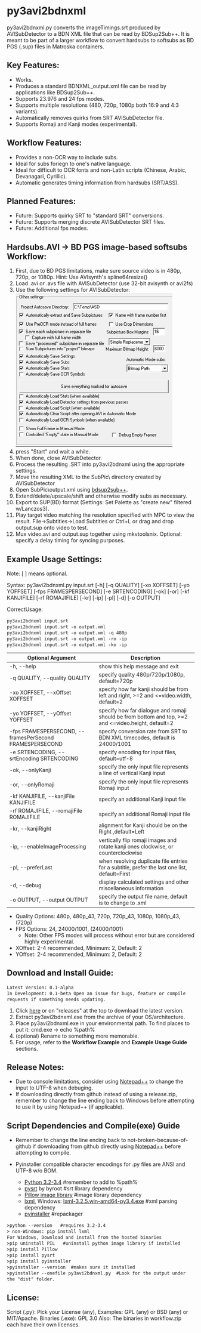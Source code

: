 # py3avi2bdnxml

py3avi2bdnxml.py converts the imageTimings.srt produced by AVISubDetector to a BDN XML file that can be read by BDSup2Sub++. It is meant to be part of a larger workflow to convert hardsubs to softsubs as BD PGS (.sup) files in Matroska containers.

## Key Features:

- Works.
- Produces a standard BDNXML_output.xml file can be read by applications like BDSup2Sub++.
- Supports 23.976 and 24 fps modes. 
- Supports multiple resolutions (480, 720p, 1080p both 16:9 and 4:3 variants).
- Automatically removes quirks from SRT AVISubDetector file.
- Supports Romaji and Kanji modes (experimental).

## Workflow Features:

- Provides a non-OCR way to include subs.
- Ideal for subs foriegn to one's native language.
- Ideal for difficult to OCR fonts and non-Latin scripts (Chinese, Arabic, Devanagari, Cyrillic).
- Automatic generates timing information from hardsubs (SRT/ASS).

## Planned Features:

- Future: Supports quirky SRT to "standard SRT" conversions.
- Future: Supports merging discrete AVISubDetector SRT files.
- Future: Additional fps modes.

## Hardsubs.AVI -> BD PGS image-based softsubs Workflow:

1. First, due to BD PGS limitations, make sure source video is in 480p, 720p, or 1080p.
    Hint: Use AVIsynth's spline64resize()
2. Load .avi or .avs file with AVISubDetector (use 32-bit avisynth or avi2fs)
3. Use the following settings for AVISubDetector:
![screenshot1](pics/AVISubDetector_settings1.png)
4. press "Start" and wait a while.
5. When done, close AVISubDetector.
6. Process the resulting .SRT into py3avi2bdnxml using the appropriate settings.
6. Move the resulting XML to the SubPic\ directory created by AVISubDetector
7. Open SubPic\output.xml using [bdsup2sub++](http://www.videohelp.com/software/BDSup2Sub).
8. Extend/delete/upscale/shift and otherwise modify subs as necessary.
9. Export to SUP(BD) format (Settings: Set Palette as "create new" filtered w/Lanczos3).
10. Play target video matching the resolution specified with MPC to view the result.
    File->Subtitles->Load Subtitles or Ctrl+L or drag and drop output.sup onto video to test.
12. Mux video.avi and output.sup together using mkvtoolsnix.
    Optional: specify a delay timing for syncing purposes.

## Example Usage Settings:


Note: [ ] means optional.

Syntax: py3avi2bdnxml.py input.srt
    [-h] [-q QUALITY] [-xo XOFFSET] [-yo YOFFSET]
    [-fps FRAMESPERSECOND] [-e SRTENCODING] [-ok] [-or]
    [-kf KANJIFILE] [-rf ROMAJIFILE] [-kr] [-ip] [-pl]
    [-d] [-o OUTPUT]

CorrectUsage: 
```
py3avi2bdnxml input.srt 
py3avi2bdnxml input.srt -o output.xml
py3avi2bdnxml input.srt -o output.xml -q 480p 
py3avi2bdnxml input.srt -o output.xml -ro -ip
py3avi2bdnxml input.srt -o output.xml -ko -ip
```

Optional Argument | Description
--- | ---
-h, --help        |    show this help message and exit
-q QUALITY, --quality QUALITY | specify quality 480p/720p/1080p, default=720p
-xo XOFFSET, --xOffset XOFFSET| specify how far kanji should be from left and right, >=2 and <=video.width, default=2
-yo YOFFSET, --yOffset YOFFSET| specify how far dialogue and romaji should be from bottom and top, >=2 and <=video.height, default=2
-fps FRAMESPERSECOND, --framesPerSecond FRAMESPERSECOND | specify conversion rate from SRT to BDN XML timecodes, default is 24000/1001
-e SRTENCODING, --srtEncoding SRTENCODING | specify encoding for input files, default=utf-8
-ok, --onlyKanji      | specify the only input file represents a line of vertical Kanji input
-or, --onlyRomaji    | specify the only input file represents Romaji input
-kf KANJIFILE, --kanjiFile KANJIFILE | specify an additional Kanji input file
-rf ROMAJIFILE, --romajiFile ROMAJIFILE | specify an additional Romaji input file
-kr, --kanjiRight    | alignment for Kanji should be on the Right ,default=Left
-ip, --enableImageProcessing | vertically flip romaji images and rotate kanji ones clockwise, or counterclockwise
-pl, --preferLast    | when resolving duplicate file entries for a subtitle, prefer the last one list, default=First
-d, --debug          | display calculated settings and other miscellaneous information
-o OUTPUT, --output OUTPUT | specify the output file name, default is to change to .xml
  
- Quality Options: 480p, 480p_43, 720p, 720p_43, 1080p, 1080p_43, (720p)
- FPS Options: 24, 24000/1001, (24000/1001)
    - Note: Other FPS modes will process without error but are considered highly experimental.
- XOffset: 2-4 recommended, Minimum: 2, Default: 2
- YOffset: 2-4 recommended, Minimum: 2, Default: 2

## Download and Install Guide:

```
Latest Version: 0.1-alpha
In Development: 0.1-beta Open an issue for bugs, feature or compile requests if something needs updating.
```
1. Click [here](//github.com/gdiaz384/py3avi2bdnxml/releases) or on "releases" at the top to download the latest version.
2. Extract py3avi2bdnxml.exe from the archive of your OS/architecture.
3. Place py3avi2bdnxml.exe in your environmental path.
    To find places to put it: cmd.exe -> echo %path%
4. (optional) Rename to something more memorable.
6. For usage, refer to the  **Workflow Example** and **Example Usage Guide**  sections.

## Release Notes:

- Due to console limitations, consider using [Notepad++](//notepad-plus-plus.org/download) to change the input to UTF-8 when debuging.
- If downloading directly from github instead of using a release.zip, remember to change the line ending back to Windows before attempting to use it by using Notepad++ (if applicable).

## Script Dependencies and Compile(exe) Guide

- Remember to change the line ending back to not-broken-because-of-github if downloading from github directly using [Notepad++](//notepad-plus-plus.org/download) before attempting to compile. 
- Pyinstaller compatible character encodings for .py files are ANSI and UTF-8 w/o BOM.
 
   - [Python 3.2-3.4](//www.python.org/downloads)  #remember to add to %path%
   - [pysrt](//github.com/byroot/pysrt) by byroot    #srt library dependency
   - [Pillow image library](//python-pillow.org)    #image library dependency
   - [lxml](//pypi.python.org/pypi/lxml), Windows: [lxml-3.2.5.win-amd64-py3.4.exe](//pypi.python.org/pypi/lxml/3.2.5)  #xml parsing dependency
   - [pyinstaller](http://www.pyinstaller.org)     #repackager

```
>python --version   #requires 3.2-3.4
> non-Windows: pip install lxml
For Windows, Download and install from the hosted binaries
>pip uninstall PIL   #uninstall python image library if installed
>pip install Pillow
>pip install pysrt
>pip install pyinstaller
>pyinstaller --version  #makes sure it installed
>pyinstaller --onefile py3avi2bdnxml.py  #Look for the output under the "dist" folder.
```

## License:

Script (.py): Pick your License (any), Examples: GPL (any) or BSD (any) or MIT/Apache.
Binaries (.exe): GPL 3.0
Also: The binaries in workflow.zip each have their own licenses.

